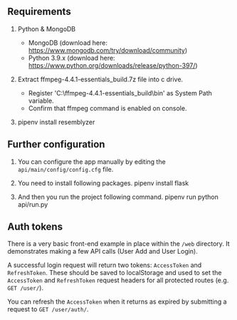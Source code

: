 ## Requirements
1. Python & MongoDB
    - MongoDB (download here: https://www.mongodb.com/try/download/community)
    - Python 3.9.x (download here: https://www.python.org/downloads/release/python-397/)

2. Extract ffmpeg-4.4.1-essentials_build.7z file into c drive.
    - Register 'C:\ffmpeg-4.4.1-essentials_build\bin' as System Path variable.
    - Confirm that ffmpeg command is enabled on console.

3. pipenv install resemblyzer

## Further configuration
1. You can configure the app manually by editing the `api/main/config/config.cfg` file.

2. You need to install following packages.
    pipenv install flask

3. And then you run the project following command. 
    pipenv run python api/run.py

## Auth tokens

There is a very basic front-end example in place within the `/web` directory. It demonstrates making a few API calls (User Add and User Login).

A successful login request will return two tokens: `AccessToken` and `RefreshToken`. These should be saved to localStorage and used to set the `AccessToken` and `RefreshToken` request headers for all protected routes (e.g. `GET /user/`).

You can refresh the `AccessToken` when it returns as expired by submitting a request to `GET /user/auth/`.